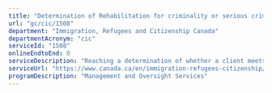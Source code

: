 ```yaml
---
title: "Determination of Rehabilitation for criminality or serious criminality"
url: "gc/cic/1508"
department: "Immigration, Refugees and Citizenship Canada"
departmentAcronym: "cic"
serviceId: "1508"
onlineEndtoEnd: 0
serviceDescription: "Reaching a determination of whether a client meets the rehabilitation or deemed rehabilitated criteria for criminality or serious criminality as per the Immigration and Refugee Protection Act section A36(3)."
serviceUrl: "https://www.canada.ca/en/immigration-refugees-citizenship/services/immigrate-canada/inadmissibility/overcome-criminal-convictions.html"
programDescription: "Management and Oversight Services"
---
```

